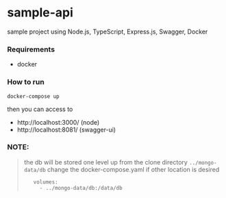 # sample-api
sample project using Node.js, TypeScript, Express.js, Swagger, Docker

### Requirements
- docker 


### How to run 

```
docker-compose up
```

then you can access to 

- http://localhost:3000/  (node)
- http://localhost:8081/  (swagger-ui)

### NOTE: 
> the db will be stored one level up from the clone directory `../mongo-data/db`
> change the docker-compose.yaml if other location is desired
> ```
>    volumes:
>      - ../mongo-data/db:/data/db
> ```